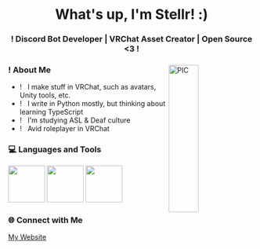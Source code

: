 <h1 align="center">What's up, I'm Stellr! :) </h1>
<h3 align="center">! Discord Bot Developer | VRChat Asset Creator | Open Source <3  !</h3>
<div>
<img width = "35%" align="right" alt="PIC" height="300px" src="https://i.ibb.co/RbCksNp/IMG-6559.jpg" />
<div align="left"> 
  <h3> ! About Me </h3>

  - ! &nbsp; I make stuff in VRChat, such as avatars, Unity tools, etc.
  - ! &nbsp; I write in Python mostly, but thinking about learning TypeScript
  - ! &nbsp; I'm studying ASL & Deaf culture
  - ! &nbsp; Avid roleplayer in VRChat
</div> 
</div>

<div>
  <h3> 💻 Languages and Tools </h3>
  <p>
   <img src="https://img.shields.io/badge/Python-FFD43B?style=for-the-badge&logo=python&logoColor=blue" width="75" /> <img src="https://img.shields.io/badge/VSCode-0078D4?style=for-the-badge&logo=visual%20studio%20code&logoColor=white" width="75" /> <img src="https://img.shields.io/badge/Discord-5865F2?style=for-the-badge&logo=discord&logoColor=white" width="75" />
  <p>
</div> 

<div>
  <h3> 🌐 Connect with Me </h3>
    <a href="https://lonelyjuly.online" target="_blank">My Website</a>
</div>
